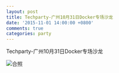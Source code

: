 ```yaml
---
layout: post
title: Techparty-广州10月31日Docker专场沙龙
date: '2015-11-01 14:00:00 +0800'
comments: true
categories: party
---
```


Techparty-广州10月31日Docker专场沙龙

![合照](http://cngump.qiniudn.com/techparty/gztechparty201510/dockerheying.jpg)
